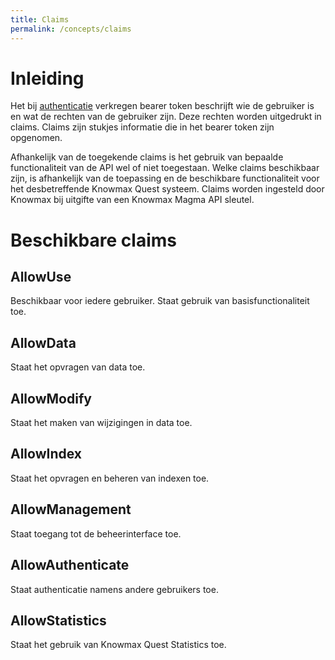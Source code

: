 ```yaml
---
title: Claims
permalink: /concepts/claims
---
```


# Inleiding
Het bij [authenticatie](/concepts/authentication) verkregen bearer token beschrijft wie de gebruiker is en wat de rechten van de gebruiker zijn. Deze rechten worden uitgedrukt in claims. Claims zijn stukjes informatie die in het bearer token zijn opgenomen. 

Afhankelijk van de toegekende claims is het gebruik van bepaalde functionaliteit van de API wel of niet toegestaan. Welke claims beschikbaar zijn, is afhankelijk van de toepassing en de beschikbare functionaliteit voor het desbetreffende Knowmax Quest systeem. Claims worden ingesteld door Knowmax bij uitgifte van een Knowmax Magma API sleutel.

# Beschikbare claims

## AllowUse
Beschikbaar voor iedere gebruiker. Staat gebruik van basisfunctionaliteit toe.

## AllowData
Staat het opvragen van data toe.

## AllowModify
Staat het maken van wijzigingen in data toe.

## AllowIndex
Staat het opvragen en beheren van indexen toe.

## AllowManagement
Staat toegang tot de beheerinterface toe.

## AllowAuthenticate
Staat authenticatie namens andere gebruikers toe.

## AllowStatistics
Staat het gebruik van Knowmax Quest Statistics toe.